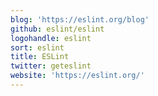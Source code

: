 ```yaml
---
blog: 'https://eslint.org/blog'
github: eslint/eslint
logohandle: eslint
sort: eslint
title: ESLint
twitter: geteslint
website: 'https://eslint.org/'
---
```

